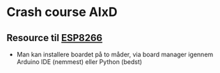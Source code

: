 # Crash course AIxD

## Resource til [ESP8266](https://wiki.wemos.cc/tutorials:get_started:get_started_in_arduino) 
* Man kan installere boardet på to måder, via board manager igennem Arduino IDE (nemmest) eller Python (bedst)

